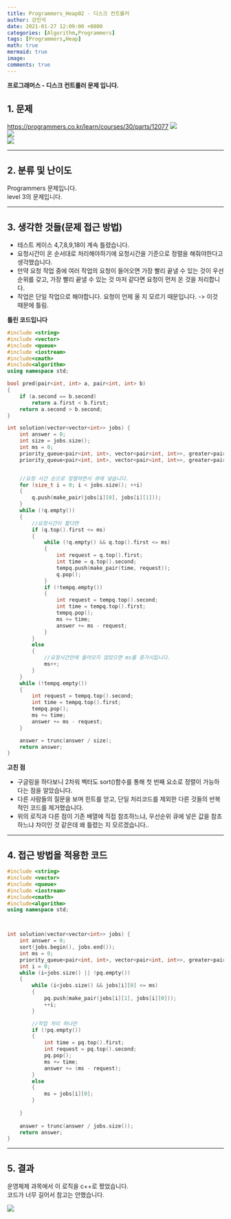 ```yaml
---
title: Programmers_Heap02 - 디스크 컨트롤러
author: 강민석
date: 2021-01-27 12:09:00 +0800
categories: [Algorithm,Programmers]
tags: [Programmers,Heap]
math: true
mermaid: true
image: 
comments: true
---
```


**프로그래머스 - 디스크 컨트롤러 문제 입니다.**

## 1. 문제
<https://programmers.co.kr/learn/courses/30/parts/12077>
![](/assets/img/sample/Programmers/HEAP_02/Problem.JPG)  
![](/assets/img/sample/Programmers/HEAP_02/Problem2.JPG)  
![](/assets/img/sample/Programmers/HEAP_02/Problem3.JPG)  



-----  

## 2. 분류 및 난이도

Programmers 문제입니다.  
level 3의 문제입니다.  

-----  

## 3. 생각한 것들(문제 접근 방법)

- 테스트 케이스 4,7,8,9,18이 계속 틀렸습니다.
- 요청시간이 온 순서대로 처리해야하기에 요청시간을 기준으로 정렬을 해줘야한다고 생각했습니다.
- 만약 요청 작업 중에 여러 작업의 요청이 들어오면 가장 빨리 끝낼 수 있는 것이 우선순위를 갖고, 가장 빨리 끝낼 수 있는 것 마저 같다면 요청이 먼저 온 것을 처리합니다.
- 작업은 단일 작업으로 해야합니다. 요청이 언제 올 지 모르기 때문입니다. -> 이것 때문에 틀림.

**틀린 코드입니다**
```c++
#include <string>
#include <vector>
#include <queue>
#include <iostream>
#include<cmath>
#include<algorithm>
using namespace std;

bool pred(pair<int, int> a, pair<int, int> b)
{
    if (a.second == b.second)
        return a.first < b.first;
    return a.second > b.second;
}

int solution(vector<vector<int>> jobs) {
    int answer = 0;
    int size = jobs.size();
    int ms = 0;
    priority_queue<pair<int, int>, vector<pair<int, int>>, greater<pair<int, int>>> q;
    priority_queue<pair<int, int>, vector<pair<int, int>>, greater<pair<int, int>>> tempq;


    //요청 시간 순으로 정렬하면서 큐에 넣습니다.
    for (size_t i = 0; i < jobs.size(); ++i)
    {
        q.push(make_pair(jobs[i][0], jobs[i][1]));
    }
    while (!q.empty())
    {
        //요청시간이 짧다면
        if (q.top().first <= ms)
        {
            while (!q.empty() && q.top().first <= ms)
            {
                int request = q.top().first;
                int time = q.top().second;
                tempq.push(make_pair(time, request));
                q.pop();
            }
            if (!tempq.empty())
            {
                int request = tempq.top().second;
                int time = tempq.top().first;
                tempq.pop();
                ms += time;
                answer += ms - request;
            }
        }
        else
        {
            //요청시간안에 들어오지 않았으면 ms를 증가시킵니다.
            ms++;
        }
    }
    while (!tempq.empty())
    {
        int request = tempq.top().second;
        int time = tempq.top().first;
        tempq.pop();
        ms += time;
        answer += ms - request;
    }

    answer = trunc(answer / size);
    return answer;
}
```


**고친 점**

- 구글링을 하다보니 2차워 벡터도 sort()함수를 통해 첫 번째 요소로 정렬이 가능하다는 점을 알았습니다.
- 다른 사람들의 질문을 보며 힌트를 얻고, 단일 처리코드를 제외한 다른 것들의 반복적인 코드를 제거했습니다.
- 위의 로직과 다른 점이 기존 배열에 직접 참조하느냐, 우선순위 큐에 넣은 값을 참조하느냐 차이인 것 같은데 왜 틀렸는 지 모르겠습니다..

-----  

## 4. 접근 방법을 적용한 코드

```c++
#include <string>
#include <vector>
#include <queue>
#include <iostream>
#include<cmath>
#include<algorithm>
using namespace std;



int solution(vector<vector<int>> jobs) {
    int answer = 0;
    sort(jobs.begin(), jobs.end());
    int ms = 0;
    priority_queue<pair<int, int>, vector<pair<int, int>>, greater<pair<int, int>>> pq;
    int i = 0;
    while (i<jobs.size() || !pq.empty())
    {
        while (i<jobs.size() && jobs[i][0] <= ms)
        {
            pq.push(make_pair(jobs[i][1], jobs[i][0]));
            ++i;
        }

        //작업 처리 하나만
        if (!pq.empty())
        {
            int time = pq.top().first;
            int request = pq.top().second;
            pq.pop();
            ms += time;
            answer += (ms - request);
        }
        else
        {
            ms = jobs[i][0];
        }
        
    }
  
    answer = trunc(answer / jobs.size());
    return answer;
}
```
-----

## 5. 결과

운영체제 과목에서 이 로직을 c++로 짰었습니다.  
코드가 너무 길어서 참고는 안했습니다.  

![](/assets/img/sample/Programmers/HEAP_02/result.JPG)











 